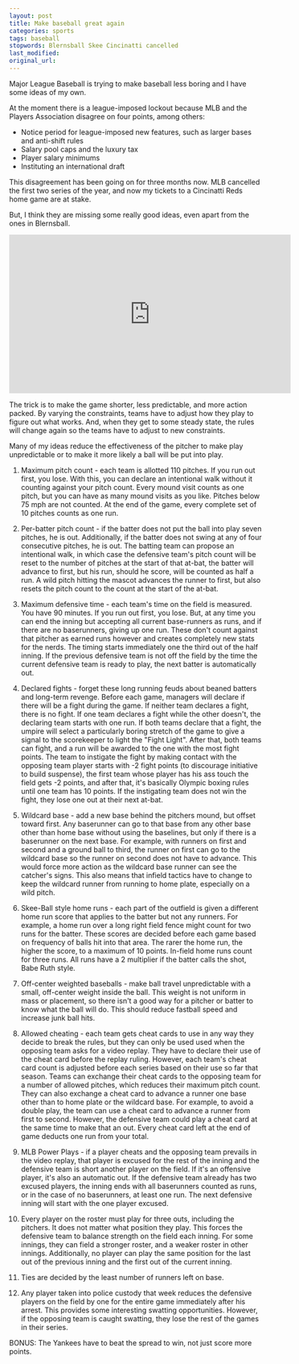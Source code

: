 ```yaml
---
layout: post
title: Make baseball great again
categories: sports
tags: baseball
stopwords: Blernsball Skee Cincinatti cancelled
last_modified:
original_url:
---
```


Major League Baseball is trying to make baseball less boring and I have some ideas of my own.

At the moment there is a league-imposed lockout because MLB and the Players Association disagree on four points, among others:

* Notice period for league-imposed new features, such as larger bases and anti-shift rules
* Salary pool caps and the luxury tax
* Player salary minimums
* Instituting an international draft

This disagreement has been going on for three months now. MLB cancelled the first two series of the year, and now my tickets to a Cincinatti Reds home game are at stake.

But, I think they are missing some really good ideas, even apart from the ones in Blernsball.

<iframe width="560" height="315" src="https://www.youtube.com/embed/oQF8rQaIjUE" title="YouTube video player" frameborder="0" allow="accelerometer; autoplay; clipboard-write; encrypted-media; gyroscope; picture-in-picture" allowfullscreen></iframe>

The trick is to make the game shorter, less predictable, and more action packed. By varying the constraints, teams have to adjust how they play to figure out what works. And, when they get to some steady state, the rules will change again so the teams have to adjust to new constraints.

Many of my ideas reduce the effectiveness of the pitcher to make play unpredictable or to make it more likely a ball will be put into play.

1. Maximum pitch count - each team is allotted 110 pitches. If you run out first, you lose. With this, you can declare an intentional walk without it counting against your pitch count. Every mound visit counts as one pitch, but you can have as many mound visits as you like. Pitches below 75 mph are not counted. At the end of the game, every complete set of 10 pitches counts as one run.

2. Per-batter pitch count - if the batter does not put the ball into
play seven pitches, he is out. Additionally, if the batter does not swing at any of four consecutive pitches, he is out. The batting team can propose an intentional walk, in which case the defensive team's pitch count will be reset to the number of pitches at the start of that at-bat, the batter will advance to first, but his run, should he score, will be counted as half a run. A wild pitch hitting the mascot advances the runner to first, but also resets the pitch count to the count at the start of the at-bat.

3. Maximum defensive time - each team's time on the field is measured. You have 90 minutes. If you run out first, you lose. But, at any time you can end the inning but accepting all current base-runners as runs, and if there are no baserunners, giving up one run. These don't count against that pitcher as earned runs however and creates completely new stats for the nerds. The timing starts immediately one the third out of the half inning. If the previous defensive team is not off the field by the time the current defensive team is ready to play, the next batter is automatically out.

4. Declared fights - forget these long running feuds about beaned batters and long-term revenge. Before each game, managers will declare if there will be a fight during the game. If neither team declares a fight, there is no fight. If one team declares a fight while the other doesn't, the declaring team starts with one run. If both teams declare that a fight, the umpire will select a particularly boring stretch of the game to give a signal to the scorekeeper to light the "Fight Light". After that, both teams can fight, and a run will be awarded to the one with the most fight points. The team to instigate the fight by making contact with the opposing team player starts with -2 fight points (to discourage initiative to build suspense), the first team whose player has his ass touch the field gets -2 points, and after that, it's basically Olympic boxing rules until one team has 10 points. If the instigating team does not win the fight, they lose one out at their next at-bat.

5. Wildcard base - add a new base behind the pitchers mound, but offset toward first. Any baserunner can go to that base from any other base other than home base without using the baselines, but only if there is a baserunner on the next base. For example, with runners on first and second and a ground ball to third, the runner on first can go to the wildcard base so the runner on second does not have to advance. This would force more action as the wildcard base runner can see the catcher's signs. This also means that infield tactics have to change to keep the wildcard runner from running to home plate, especially on a wild pitch.

6. Skee-Ball style home runs - each part of the outfield is given a different home run score that applies to the batter but not any runners. For example, a home run over a long right field fence might count for two runs for the batter. These scores are decided before each game based on frequency of balls hit into that area. The rarer the home run, the higher the score, to a maximum of 10 points. In-field home runs count for three runs. All runs have a 2 multiplier if the batter calls the shot, Babe Ruth style.

7. Off-center weighted baseballs - make ball travel unpredictable with a small, off-center weight inside the ball. This weight is not uniform in mass or placement, so there isn't a good way for a pitcher or batter to know what the ball will do. This should reduce fastball speed and increase junk ball hits.

8. Allowed cheating - each team gets cheat cards to use in any way they decide to break the rules, but they can only be used used when the opposing team asks for a video replay. They have to declare their use of the cheat card before the replay ruling. However, each team's cheat card count is adjusted before each series based on their use so far that season. Teams can exchange their cheat cards to the opposing team for a number of allowed pitches, which reduces their maximum pitch count. They can also exchange a cheat card to advance a runner one base other than to home plate or the wildcard base. For example, to avoid a double play, the team can use a cheat card to advance a runner from first to second. However, the defensive team could play a cheat card at the same time to make that an out. Every cheat card left at the end of game deducts one run from your total.

9. MLB Power Plays - if a player cheats and the opposing team prevails in the video replay, that player is excused for the rest of the inning and the defensive team is short another player on the field. If it's an offensive player, it's also an automatic out. If the defensive team already has two excused players, the inning ends with all baserunners counted as runs, or in the case of no baserunners, at least one run. The next defensive inning will start with the one player excused.

10. Every player on the roster must play for three outs, including the pitchers. It does not matter what position they play. This forces the defensive team to balance strength on the field each inning. For some innings, they can field a stronger roster, and a weaker roster in other innings. Additionally, no player can play the same position for the last out of the previous inning and the first out of the current inning.

11. Ties are decided by the least number of runners left on base.

12. Any player taken into police custody that week reduces the defensive players on the field by one for the entire game immediately after his arrest. This provides some interesting swatting opportunities. However, if the opposing team is caught swatting, they lose the rest of the games in their series.

BONUS: The Yankees have to beat the spread to win, not just score more points.
